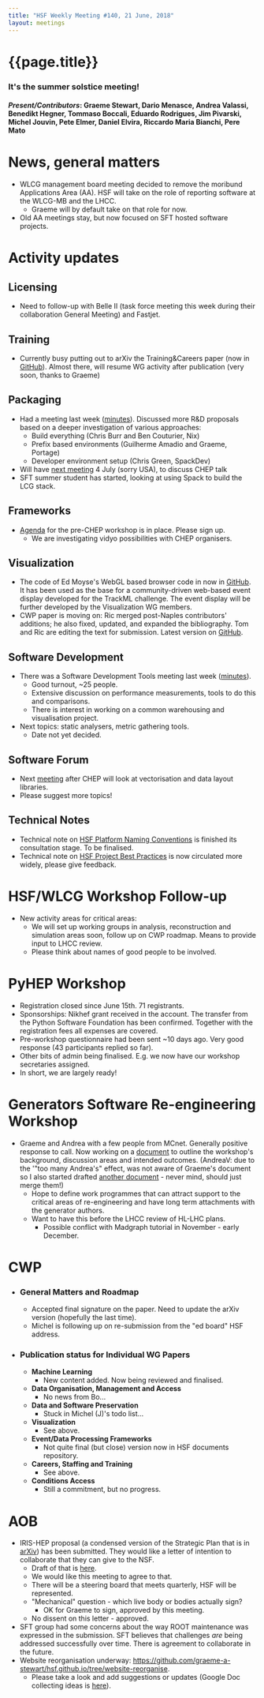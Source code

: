 ```yaml
---
title: "HSF Weekly Meeting #140, 21 June, 2018"
layout: meetings
---
```


# {{page.title}}

### It's the summer solstice meeting!

#### _Present/Contributors_: Graeme Stewart, Dario Menasce, Andrea Valassi, Benedikt Hegner, Tommaso Boccali, Eduardo Rodrigues, Jim Pivarski, Michel Jouvin, Pete Elmer, Daniel Elvira, Riccardo Maria Bianchi, Pere Mato

# News, general matters

- WLCG management board meeting decided to remove the moribund Applications Area
  (AA). HSF will take on the role of reporting software at the WLCG-MB and the
  LHCC.
  - Graeme will by default take on that role for now.
- Old AA meetings stay, but now focused on SFT hosted software projects.

# Activity updates

## Licensing

- Need to follow-up with Belle II (task force meeting this week during their
  collaboration General Meeting) and Fastjet.

## Training

- Currently busy putting out to arXiv the Training&Careers paper (now in
  [GitHub](https://github.com/HSF/documents/tree/master/CWP/papers/HSF-CWP-2017-02_training/latex)).
  Almost there, will resume WG activity after publication (very soon, thanks to
  Graeme)

## Packaging

- Had a meeting last week
  ([minutes](https://hepsoftwarefoundation.org/organization/2018/06/13/packaging.html)).
  Discussed more R&D proposals based on a deeper investigation of various
  approaches:
  - Build everything (Chris Burr and Ben Couturier, Nix)
  - Prefix based environments (Guilherme Amadio and Graeme, Portage)
  - Developer environment setup (Chris Green, SpackDev)
- Will have [next meeting](https://indico.cern.ch/event/737348/) 4 July (sorry
  USA), to discuss CHEP talk
- SFT summer student has started, looking at using Spack to build the LCG stack.

## Frameworks

- [Agenda](https://indico.cern.ch/event/727646/) for the pre-CHEP workshop is in
  place. Please sign up.
  - We are investigating vidyo possibilities with CHEP organisers.

## Visualization

- The code of Ed Moyse's WebGL based browser code in now in
  [GitHub](https://github.com/HSF/phoenix). It has been used as the base for a
  community-driven web-based event display developed for the TrackML challenge.
  The event display will be further developed by the Visualization WG members.
- CWP paper is moving on: Ric merged post-Naples contributors' additions; he
  also fixed, updated, and expanded the bibliography. Tom and Ric are editing
  the text for submission. Latest version on
  [GitHub](https://github.com/HSF/Visualization/tree/master/documents/CWP).

## Software Development

- There was a Software Development Tools meeting last week
  ([minutes](https://hepsoftwarefoundation.org/organization/2018/06/14/software-tools.html)).
  - Good turnout, \~25 people.
  - Extensive discussion on performance measurements, tools to do this and
    comparisons.
  - There is interest in working on a common warehousing and visualisation
    project.
- Next topics: static analysers, metric gathering tools.
  - Date not yet decided.

## Software Forum

- Next [meeting](https://indico.cern.ch/event/736105/) after CHEP will look at
  vectorisation and data layout libraries.
- Please suggest more topics!

## Technical Notes

- Technical note on
  [HSF Platform Naming Conventions](https://github.com/HSF/documents/tree/3feb950306b75c93c6eb090fc7d38e86a004aae6/HSF-TN/draft-2015-NAM)
  is finished its consultation stage. To be finalised.
- Technical note on
  [HSF Project Best Practices](https://github.com/HSF/documents/tree/3feb950306b75c93c6eb090fc7d38e86a004aae6/HSF-TN/draft-2016-PROJ)
  is now circulated more widely, please give feedback.

# HSF/WLCG Workshop Follow-up

- New activity areas for critical areas:
  - We will set up working groups in analysis, reconstruction and simulation
    areas soon, follow up on CWP roadmap. Means to provide input to LHCC review.
  - Please think about names of good people to be involved.

# PyHEP Workshop

- Registration closed since June 15th. 71 registrants.
- Sponsorships: Nikhef grant received in the account. The transfer from the
  Python Software Foundation has been confirmed. Together with the registration
  fees all expenses are covered.
- Pre-workshop questionnaire had been sent \~10 days ago. Very good response (43
  participants replied so far).
- Other bits of admin being finalised. E.g. we now have our workshop secretaries
  assigned.
- In short, we are largely ready!

# Generators Software Re-engineering Workshop

- Graeme and Andrea with a few people from MCnet. Generally positive response to
  call. Now working on a
  [document](https://docs.google.com/document/d/1q0yErmSjYJOepESRs3bqjrF78oo0Y0QfjR3K93naJKU/edit?usp=sharing)
  to outline the workshop's background, discussion areas and intended outcomes.
  (AndreaV: due to the '"too many Andrea's" effect, was not aware of Graeme's
  document so I also started drafted
  [another document](https://docs.google.com/document/d/11GkCox5mRRITi5L0Lg5w9l88xoSO7cJj1kZCJoERhOc/edit?ts=5b2b71ff) -
  never mind, should just merge them!)
  - Hope to define work programmes that can attract support to the critical
    areas of re-engineering and have long term attachments with the generator
    authors.
  - Want to have this before the LHCC review of HL-LHC plans.
    - Possible conflict with Madgraph tutorial in November - early December.

# CWP

- ### General Matters and Roadmap
  - Accepted final signature on the paper. Need to update the arXiv version
    (hopefully the last time).
  - Michel is following up on re-submission from the "ed board" HSF address.
- ### Publication status for Individual WG Papers
  - **Machine Learning**
    - New content added. Now being reviewed and finalised.
  - **Data Organisation, Management and Access**
    - No news from Bo\...
  - **Data and Software Preservation**
    - Stuck in Michel (J)'s todo list\...
  - **Visualization**
    - See above.
  - **Event/Data Processing Frameworks**
    - Not quite final (but close) version now in HSF documents repository.
  - **Careers, Staffing and Training**
    - See above.
  - **Conditions Access**
    - Still a commitment, but no progress.

# AOB

- IRIS-HEP proposal (a condensed version of the Strategic Plan that is in
  [arXiv](https://arxiv.org/abs/1712.06592)) has been submitted. They would like
  a letter of intention to collaborate that they can give to the NSF.
  - Draft of that is
    [here](https://docs.google.com/document/d/1L_RIQQ1kwnVohRDyuGgvIL8swIPPsg8ANuPOIyQwRlU/edit?usp=sharing).
  - We would like this meeting to agree to that.
  - There will be a steering board that meets quarterly, HSF will be
    represented.
  - "Mechanical" question - which live body or bodies actually sign?
    - OK for Graeme to sign, approved by this meeting.
  - No dissent on this letter - approved.
- SFT group had some concerns about the way ROOT maintenance was expressed in
  the submission. SFT believes that challenges _are_ being addressed
  successfully over time. There is agreement to collaborate in the future.
- Website reorganisation underway:
  https://github.com/graeme-a-stewart/hsf.github.io/tree/website-reorganise.
  - Please take a look and add suggestions or updates (Google Doc collecting
    ideas is
    [here](https://docs.google.com/document/d/1t8x8Ua9E__vp_9i3KwLGrgk8QDAIGL4-ZPsqvPOUCQY/edit?usp=sharing)).
